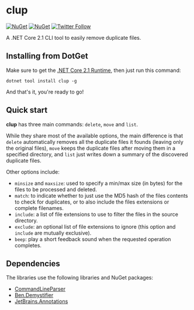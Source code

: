 # clup

[![NuGet](https://img.shields.io/nuget/v/clup.svg)](https://www.nuget.org/packages/clup/) [![NuGet](https://img.shields.io/nuget/dt/clup.svg)](https://www.nuget.org/stats/packages/clup?groupby=Version) [![Twitter Follow](https://img.shields.io/twitter/follow/Sergio0694.svg?style=flat&label=Follow)](https://twitter.com/SergioPedri)

A .NET Core 2.1 CLI tool to easily remove duplicate files.

## Installing from DotGet

Make sure to get the [.NET Core 2.1 Runtime](https://www.microsoft.com/net/download/dotnet-core/runtime-2.1.0), then just run this command:

```
dotnet tool install clup -g
```

And that's it, you're ready to go!

## Quick start

**clup** has three main commands: `delete`, `move` and `list`. 

While they share most of the available options, the main difference is that `delete` automatically removes all the duplicate files it founds (leaving only the original files), `move` keeps the duplicate files after moving them in a specified directory, and `list` just writes down a summary of the discovered duplicate files.

Other options include:
* `minsize` and `maxsize`: used to specify a min/max size (in bytes) for the files to be processed and deleted.
* `match`: to indicate whether to just use the MD5 hash of the files contents to check for duplicates, or to also include the files extensions or complete filenames.
* `include`: a list of file extensions to use to filter the files in the source directory.
* `exclude`: an optional list of file extensions to ignore (this option and `include` are mutually exclusive).
* `beep`: play a short feedback sound when the requested operation completes.

## Dependencies

The libraries use the following libraries and NuGet packages:

* [CommandLineParser](https://www.nuget.org/packages/commandlineparser/)
* [Ben.Demystifier](https://www.nuget.org/packages/Ben.Demystifier/)
* [JetBrains.Annotations](https://www.nuget.org/packages/JetBrains.Annotations/)

